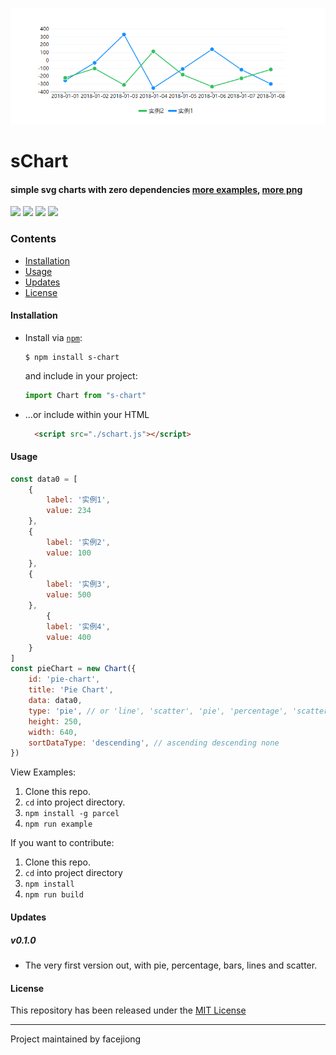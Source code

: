 <p align="center">
  <img src="./docs/line.png">
</p>


# sChart
#### simple svg charts with zero dependencies [more examples](https://facejiong.github.io/scharts/demo.html), [more png](https://github.com/facejiong/sChart/blob/master/docs/more.png)

[![](https://img.shields.io/travis/facejiong/sChart.svg?style=flat-square)](https://travis-ci.org/facejiong/sCharts)
[![](https://img.shields.io/coveralls/github/facejiong/sCharts.svg?style=flat-square)](https://coveralls.io/github/facejiong/sCharts)
[![](https://david-dm.org/facejiong/sCharts/status.svg?style=flat-square)](https://david-dm.org/facejiong/sChart)
[![](https://img.shields.io/npm/v/s-chart.svg?style=flat-square)](https://www.npmjs.com/package/s-chart)


### Contents
* [Installation](#installation)
* [Usage](#usage)
* [Updates](#updates)
* [License](#license)

#### Installation
* Install via [`npm`](https://www.npmjs.com/get-npm):

  ```console
  $ npm install s-chart
  ```

  and include in your project:
  ```js
  import Chart from "s-chart"
  ```

* ...or include within your HTML

  ```html
    <script src="./schart.js"></script>
  ```

#### Usage
```js
const data0 = [
	{
		label: '实例1',
		value: 234
	},
	{
		label: '实例2',
		value: 100
	},
	{
		label: '实例3',
		value: 500
	},
		{
		label: '实例4',
		value: 400
	}
]
const pieChart = new Chart({
	id: 'pie-chart',
	title: 'Pie Chart',
	data: data0,
	type: 'pie', // or 'line', 'scatter', 'pie', 'percentage', 'scatter'
	height: 250,
	width: 640,
	sortDataType: 'descending', // ascending descending none
})
```
View Examples:

1. Clone this repo.
2. `cd` into project directory.
3. `npm install -g parcel`
4. `npm run example`

If you want to contribute:

1. Clone this repo.
2. `cd` into project directory
3. `npm install`
4. `npm run build`

#### Updates

##### v0.1.0
- The very first version out, with pie, percentage, bars, lines and scatter.

#### License
This repository has been released under the [MIT License](LICENSE)

------------------
Project maintained by facejiong

